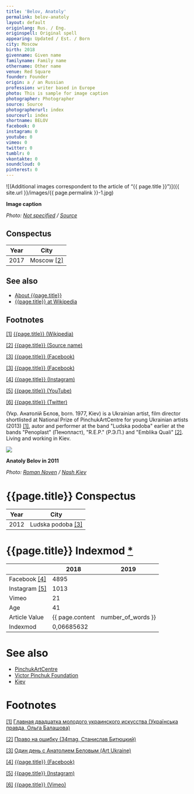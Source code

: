 ```yaml
---
title: 'Belov, Anatoly'
permalink: belov-anatoly
layout: default
originlang: Rus. / Eng.
originspell: Original spell
appearing: Updated / Est. / Born
city: Moscow
birth: 2018
givenname: Given name
familyname: Family name
othername: Other name
venue: Red Square
founder: Founder
origin: a / an Russian
profession: writer based in Europe
photo: This is sample for image caption
photographer: Photographer
source: Source
photographerurl: index
sourceurl: index
shortname: BELOV
facebook: 0
instagram: 0
youtube: 0
vimeo: 0
twitter: 0
tumblr: 0
vkontakte: 0
soundcloud: 0
pinterest: 0
---
```



![(Additional images correspondent to the article of “{{ page.title }}”)]({{ site.url }}/images/{{ page.permalink }}-1.jpg)

**Image caption**

*Photo: [Not specified](index) / [Source](index)*

## Сonspectus

|Year|City|
|-|-|
|2017|Moscow <span id="a2">[\[2\]](#f2)</span>|

## See also

+ [About {{page.title}}](index)
+ [{{page.title}} at Wikipedia](index)

## Footnotes

[[1]](#a1) <span id="f1"></span> [{{page.title}} (Wikipedia)](index)

[[2]](#a2) <span id="f2"></span> [{{page.title}} (Source name)](index)

[[3]](#a3) <span id="f3"></span> [{{page.title}} (Facebook)](index)

[[3]](#a3) <span id="f3"></span> [{{page.title}} (Facebook)](index)

[[4]](#a4) <span id="f4"></span> [{{page.title}} (Instagram)](index)

[[5]](#a5) <span id="f5"></span> [{{page.title}} (YouTube)](index)

[[6]](#a6) <span id="f6"></span> [{{page.title}} (Twitter)](index)

(Укр. Анатолій Бєлов, born. 1977, Kiev) is a Ukrainian artist, film director shortlisted at National Prize of PinchukArtCentre for young Ukrainian artists (2013) <span id="a1">[\[1\]](#f1)</span>, autor and performer at the band "Ludska podoba" earlier at the bands "Penoplast" (Пенопласт), "R.E.P." (Р.Э.П.) and "Emblika Quali" <span id="a2">[\[2\]](#f2)</span>. Living and working in Kiev.

![](https://nashkiev.ua/ckeditor_assets/old_site/19522/belov.jpg)

**Anatoly Belov in 2011**

*Photo: [Roman Noven](noven-roman) / [Nash Kiev](indehttps://nashkiev.ua/zhournal/lyudi/anatoliy-belov.html)*

# {{page.title}} Conspectus

|Year|City|
|-|-|
|2012|Ludska podoba <span id="a3">[\[3\]](#f3)</span>|

# {{page.title}} Indexmod [*](indexmod)

||2018|2019|
|-|-|-|
|Facebook <span id="a4">[\[4\]](#f4)</span>|4895||
|Instagram <span id="a5">[\[5\]](#f5)</span>|1013||
|Vimeo|21||
|Age|41||
|Article Value|{{ page.content | number_of_words }}||
|Indexmod|0,06685632||

# See also

+ [PinchukArtCentre](pinchukartcentre)
+ [Victor Pinchuk Foundation](victor-pinchuk-foundation)
+ [Kiev](kiev)

# Footnotes

[[1]](#a1) <span id="f1"></span> [Главная двадцатка молодого украинского искусства (Українська правда, Ольга Балашова)](https://life.pravda.com.ua/culture/2013/11/1/142257/)

[[2]](#a2) <span id="f2"></span> [Право на ошибку (34mag, Станислав Битюцкий)](https://34mag.net/ru/post/pravo-na-oshibku)

[[3]](#a3) <span id="f3"></span> [Один день с Анатолием Беловым (Art Ukraine)](http://artukraine.com.ua/a/odin-den-s-anatoliem-belovym)

[[4]](#a4) <span id="f4"></span> [{{page.title}} (Facebook)](https://www.facebook.com/ANATOLIY.BELOV/friends)

[[5]](#a5) <span id="f5"></span> [{{page.title}} (Instagram)](https://www.instagram.com/beefcake_tears/)

[[6]](#a6) <span id="f6"></span> [{{page.title}} (Vimeo)](https://vimeo.com/user8271198)
